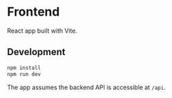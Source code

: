 # Frontend

React app built with Vite.

## Development

```bash
npm install
npm run dev
```

The app assumes the backend API is accessible at `/api`.
